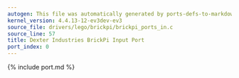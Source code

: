 ```yaml
---
autogen: This file was automatically generated by ports-defs-to-markdown.py
kernel_version: 4.4.13-12-ev3dev-ev3
source_file: drivers/lego/brickpi/brickpi_ports_in.c
source_line: 57
title: Dexter Industries BrickPi Input Port
port_index: 0
---
```


{% include port.md %}
